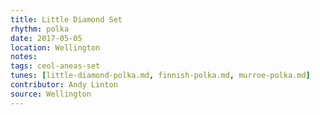 ```yaml
---
title: Little Diamond Set
rhythm: polka
date: 2017-05-05
location: Wellington
notes:
tags: ceol-aneas-set
tunes: [little-diamond-polka.md, finnish-polka.md, murroe-polka.md]
contributor: Andy Linton
source: Wellington
---
```

